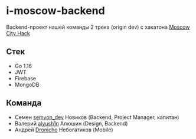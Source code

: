 # i-moscow-backend

Backend-проект нашей команды 2 трека (origin dev) с хакатона [Moscow City Hack](https://moscityhack.innoagency.ru/#main)

## Стек

* Go 1.16
* JWT
* Firebase
* MongoDB

## Команда

* Семен [semyon_dev](https://github.com/semyon-dev) Новиков (Backend, Project Manager, капитан)
* Валерий [alyush1n](https://github.com/alyush1n) Алюшин (Design, Backend)
* Андрей [Dronicho](https://github.com/Dronicho) Небогатиков (Mobile)